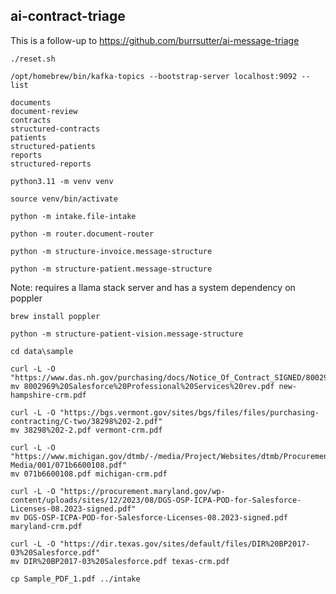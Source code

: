 
## ai-contract-triage

This is a follow-up to https://github.com/burrsutter/ai-message-triage

```
./reset.sh
```

```
/opt/homebrew/bin/kafka-topics --bootstrap-server localhost:9092 --list 
```

```
documents
document-review
contracts
structured-contracts
patients
structured-patients
reports
structured-reports
```

```
python3.11 -m venv venv
```

```
source venv/bin/activate
```

```
python -m intake.file-intake
```

```
python -m router.document-router
```

```
python -m structure-invoice.message-structure
```


```
python -m structure-patient.message-structure
```

Note: requires a llama stack server and has a system dependency on poppler

```
brew install poppler
```

```
python -m structure-patient-vision.message-structure
```

```
cd data\sample
```

```
curl -L -O "https://www.das.nh.gov/purchasing/docs/Notice_Of_Contract_SIGNED/8002969%20Salesforce%20Professional%20Services%20rev.pdf"
mv 8002969%20Salesforce%20Professional%20Services%20rev.pdf new-hampshire-crm.pdf
```

```
curl -L -O "https://bgs.vermont.gov/sites/bgs/files/files/purchasing-contracting/C-two/38298%202-2.pdf"
mv 38298%202-2.pdf vermont-crm.pdf
```

```
curl -L -O "https://www.michigan.gov/dtmb/-/media/Project/Websites/dtmb/Procurement/Contracts/MiDEAL-Media/001/071b6600108.pdf"
mv 071b6600108.pdf michigan-crm.pdf
```

```
curl -L -O "https://procurement.maryland.gov/wp-content/uploads/sites/12/2023/08/DGS-OSP-ICPA-POD-for-Salesforce-Licenses-08.2023-signed.pdf"
mv DGS-OSP-ICPA-POD-for-Salesforce-Licenses-08.2023-signed.pdf maryland-crm.pdf
```

```
curl -L -O "https://dir.texas.gov/sites/default/files/DIR%20BP2017-03%20Salesforce.pdf"
mv DIR%20BP2017-03%20Salesforce.pdf texas-crm.pdf
```

```
cp Sample_PDF_1.pdf ../intake
```

